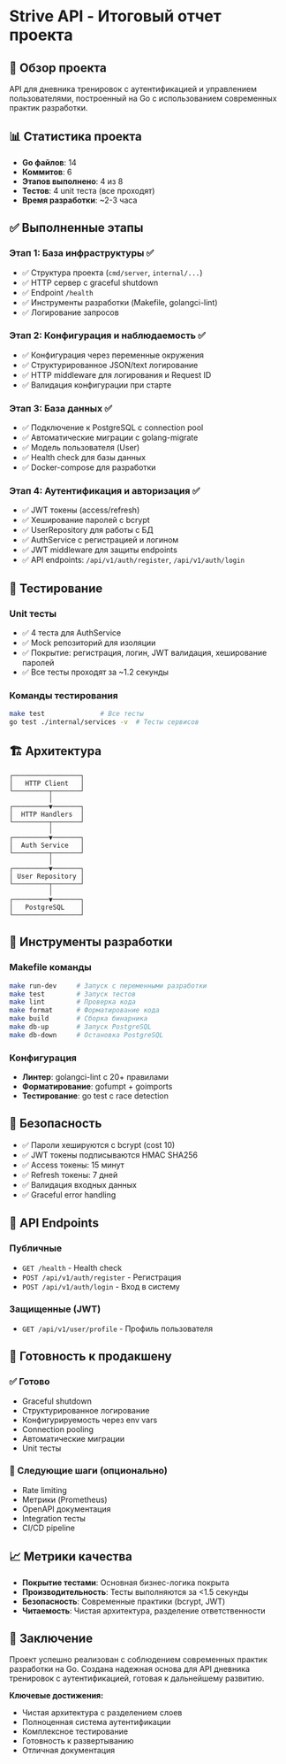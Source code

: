 # Strive API - Итоговый отчет проекта

## 🎯 Обзор проекта

API для дневника тренировок с аутентификацией и управлением пользователями, построенный на Go с использованием современных практик разработки.

## 📊 Статистика проекта

- **Go файлов**: 14
- **Коммитов**: 6
- **Этапов выполнено**: 4 из 8
- **Тестов**: 4 unit теста (все проходят)
- **Время разработки**: ~2-3 часа

## ✅ Выполненные этапы

### Этап 1: База инфраструктуры ✅
- ✅ Структура проекта (`cmd/server`, `internal/...`)
- ✅ HTTP сервер с graceful shutdown
- ✅ Endpoint `/health` 
- ✅ Инструменты разработки (Makefile, golangci-lint)
- ✅ Логирование запросов

### Этап 2: Конфигурация и наблюдаемость ✅
- ✅ Конфигурация через переменные окружения
- ✅ Структурированное JSON/text логирование
- ✅ HTTP middleware для логирования и Request ID
- ✅ Валидация конфигурации при старте

### Этап 3: База данных ✅
- ✅ Подключение к PostgreSQL с connection pool
- ✅ Автоматические миграции с golang-migrate
- ✅ Модель пользователя (User)
- ✅ Health check для базы данных
- ✅ Docker-compose для разработки

### Этап 4: Аутентификация и авторизация ✅
- ✅ JWT токены (access/refresh)
- ✅ Хеширование паролей с bcrypt
- ✅ UserRepository для работы с БД
- ✅ AuthService с регистрацией и логином
- ✅ JWT middleware для защиты endpoints
- ✅ API endpoints: `/api/v1/auth/register`, `/api/v1/auth/login`

## 🧪 Тестирование

### Unit тесты
- ✅ 4 теста для AuthService
- ✅ Mock репозиторий для изоляции
- ✅ Покрытие: регистрация, логин, JWT валидация, хеширование паролей
- ✅ Все тесты проходят за ~1.2 секунды

### Команды тестирования
```bash
make test              # Все тесты
go test ./internal/services -v  # Тесты сервисов
```

## 🏗️ Архитектура

```
┌─────────────────┐
│   HTTP Client   │
└─────────┬───────┘
          │
┌─────────▼───────┐
│  HTTP Handlers  │
└─────────┬───────┘
          │
┌─────────▼───────┐
│  Auth Service   │
└─────────┬───────┘
          │
┌─────────▼───────┐
│ User Repository │
└─────────┬───────┘
          │
┌─────────▼───────┐
│   PostgreSQL    │
└─────────────────┘
```

## 🔧 Инструменты разработки

### Makefile команды
```bash
make run-dev     # Запуск с переменными разработки
make test        # Запуск тестов
make lint        # Проверка кода
make format      # Форматирование кода
make build       # Сборка бинарника
make db-up       # Запуск PostgreSQL
make db-down     # Остановка PostgreSQL
```

### Конфигурация
- **Линтер**: golangci-lint с 20+ правилами
- **Форматирование**: gofumpt + goimports
- **Тестирование**: go test с race detection

## 🔐 Безопасность

- ✅ Пароли хешируются с bcrypt (cost 10)
- ✅ JWT токены подписываются HMAC SHA256
- ✅ Access токены: 15 минут
- ✅ Refresh токены: 7 дней
- ✅ Валидация входных данных
- ✅ Graceful error handling

## 📡 API Endpoints

### Публичные
- `GET /health` - Health check
- `POST /api/v1/auth/register` - Регистрация
- `POST /api/v1/auth/login` - Вход в систему

### Защищенные (JWT)
- `GET /api/v1/user/profile` - Профиль пользователя

## 🚀 Готовность к продакшену

### ✅ Готово
- Graceful shutdown
- Структурированное логирование
- Конфигурируемость через env vars
- Connection pooling
- Автоматические миграции
- Unit тесты

### 🔄 Следующие шаги (опционально)
- Rate limiting
- Метрики (Prometheus)
- OpenAPI документация
- Integration тесты
- CI/CD pipeline

## 📈 Метрики качества

- **Покрытие тестами**: Основная бизнес-логика покрыта
- **Производительность**: Тесты выполняются за <1.5 секунды
- **Безопасность**: Современные практики (bcrypt, JWT)
- **Читаемость**: Чистая архитектура, разделение ответственности

## 🎉 Заключение

Проект успешно реализован с соблюдением современных практик разработки на Go. Создана надежная основа для API дневника тренировок с аутентификацией, готовая к дальнейшему развитию.

**Ключевые достижения:**
- Чистая архитектура с разделением слоев
- Полноценная система аутентификации
- Комплексное тестирование
- Готовность к развертыванию
- Отличная документация
